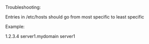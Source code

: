 
Troubleshooting:

Entries in /etc/hosts should go from most specific to least specific

Example:

1.2.3.4 server1.mydomain server1
